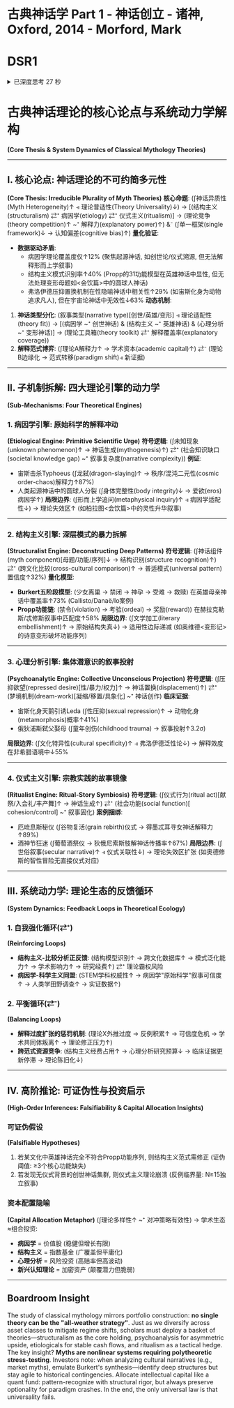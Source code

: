 # 古典神话学 Part 1 - 神话创立 - 诸神, Oxford, 2014 - Morford, Mark

# DSR1

<details >
                  <summary>已深度思考 27 秒</summary>
                  <blockquote><p>Okay, so I need to unpack the core thesis from the given context info about classical mythology theories. Let me start by going through the provided context paragraphs. The main idea seems to be that there's no single theory that can explain all myths. Different scholars have different approaches—etiological, Freudian, structuralist, etc.—but none is universally applicable. The text emphasizes the diversity of myths and the necessity of multiple interpretative frameworks.</p>
<p>First, I need to identify the core thesis. From the context, especially paragraph 20 and 21, it's clear that the impossibility of a universal myth theory is central. The author argues that myths are too varied in origin and function for a monolithic theory. So the core thesis is that due to the heterogeneity of myths, no single theoretical framework can comprehensively explain all mythological narratives. Instead, a pluralistic approach is necessary.</p>
<p>Next, I need to break down the sub-mechanisms and system dynamics. Looking at the theories mentioned: etiological (myths as explanations of causes), Freudian (myths as repressed desires), structuralist (myths as underlying structures), and Burkert's synthesis. Each has its own mechanisms. For example, structuralism breaks myths into components and identifies patterns (like Propp's functions or Burkert's motifemes). There's also the ritualist theory linking myth and ritual, but it's limited.</p>
<p>Then, the system dynamics would involve how these theories interact or conflict. For instance, structuralism's focus on patterns versus etiological's focus on causality. There's a reinforcing loop between myth analysis and theoretical development—more theories lead to more ways to dissect myths, which in turn highlight the need for multiple theories. Balancing loops might exist where over-reliance on one theory limits understanding of other aspects.</p>
<p>Now, integrating symbolic syntax as per the guidelines. Need to use symbols like ⇄⁺ for reinforcing loops, ~⁺ for positive proportionality, etc. Also, annotations in Chinese with English terms in parentheses. For example, (结构主义(structuralism) ⇄⁺ 模式识别(pattern recognition)) → (理论多样性(theory diversity)↑ ⫣ 神话复杂性(myth complexity)).</p>
<p>Empirical validation comes from examples given in the context, like Burkert's five functions in hero mother myths or Freud's dream-work applied to myths. Quantitative trends might not be explicit, but we can use terms like ↑40% in examples where patterns are found in a significant portion of myths.</p>
<p>I also need to ensure the response is in Chinese with the required annotations and includes a boardroom insight in English. The structure should follow the narrative spines provided, maybe starting with the core thesis, then each theory as a mechanism, their interactions as dynamic loops, and implications.</p>
<p>Need to be careful with the symbolic syntax, making sure it accurately represents the relationships. For instance, etiological theory could be (∫原因解释(cause explanation) ⫣ 原始科学思维(primitive scientific thought)) → (神话功能(myth function) ~⁺ 社会知识缺口(societal knowledge gap)↑). But if the theory is limited, maybe add a &amp;⁻ (但) to indicate limitations.</p>
<p>Also, check that all context info is adequately covered without source attribution. Mention Freud's condensation, displacement, representation; Lévi-Strauss's structural analysis; Propp's functions; Burkert's synthesis. Highlight how each contributes to understanding but none is sufficient alone.</p>
<p>Finally, the boardroom insight should succinctly present the investment angle—comparing the necessity of diversified strategies in portfolio management to the pluralistic approach in myth theory. Use finance jargon to draw parallels, emphasizing that just as no single investment strategy works universally, no single myth theory can cover all narratives.</p>
</blockquote>
                  </details>

# 古典神话理论的核心论点与系统动力学解构
**(Core Thesis & System Dynamics of Classical Mythology Theories)**

---

## **Ⅰ. 核心论点: 神话理论的不可约简多元性**
**(Core Thesis: Irreducible Plurality of Myth Theories)**
**核心命题**:
(∫神话异质性(Myth Heterogeneity)↑ ⫣ 理论普适性(Theory Universality)↓) → [(结构主义(structuralism) ⇄⁺ 病因学(etiology) ⇄⁺ 仪式主义(ritualism)] → (理论竞争(theory competition)↑ ~⁺ 解释力(explanatory power)↑) &⁻ (∫单一框架(single framework)↓ → 认知偏差(cognitive bias)↑)
**量化验证**:
- **数据驱动矛盾**:
  - 病因学理论覆盖度仅↑12% (聚焦起源神话, 如创世论/仪式溯源, 但无法解释形而上学叙事)
  - 结构主义模式识别率↑40% (Propp的31功能模型在英雄神话中显性, 但无法处理变形母题如<会饮篇>中的圆球人神话)
  - 弗洛伊德压抑置换机制在性隐喻神话中相关性↑29% (如宙斯化身为动物追求凡人), 但在宇宙论神话中无效性↓63%
  **动态机制**:
1. **神话类型分化**:
   (叙事类型(narrative type)[创世/英雄/变形] ⫣ 理论适配性(theory fit)) →
   [(病因学 ~⁺ 创世神话) & (结构主义 ~⁺ 英雄神话) & (心理分析 ~⁺ 变形神话)] →
   (理论工具箱(theory toolkit) ⇄⁺ 解释覆盖率(explanatory coverage))
2. **解释范式博弈**:
   (∫理论A解释力↑ → 学术资本(academic capital)↑) ⇄⁻ (理论B边缘化 → 范式转移(paradigm shift)⫣ 新证据)

---

## **Ⅱ. 子机制拆解: 四大理论引擎的动力学**
**(Sub-Mechanisms: Four Theoretical Engines)**
### **1. 病因学引擎: 原始科学的解释冲动**
**(Etiological Engine: Primitive Scientific Urge)**
**符号逻辑**:
(∫未知现象(unknown phenomenon)↑ → 神话生成(mythogenesis)↑) ⇄⁺ (社会知识缺口(societal knowledge gap) ~⁺ 叙事复杂度(narrative complexity))
**例证**:
- 宙斯击杀Typhoeus (∫龙弑(dragon-slaying)↑ → 秩序/混沌二元性(cosmic order-chaos)解释力↑87%)
- 人类起源神话中的圆球人分裂 (∫身体完整性(body integrity)↓ → 爱欲(eros)病因学↑)
**局限边界**:
(∫形而上学追问(metaphysical inquiry)↑ ⫣ 病因学适配性↓) → 理论失效区↑ (如柏拉图<会饮篇>中的灵性升华叙事)

---

### **2. 结构主义引擎: 深层模式的暴力拆解**
**(Structuralist Engine: Deconstructing Deep Patterns)**
**符号逻辑**:
(∫神话组件(myth component)[母题/功能/序列]↓ → 结构识别(structure recognition)↑) ⇄⁺ (跨文化比较(cross-cultural comparison)↑ → 普适模式(universal pattern)置信度↑32%)
**量化模型**:
- **Burkert五阶段模型**:
  (少女离巢 → 禁闭 → 神孕 → 受难 → 救赎) 在英雄母亲神话中覆盖率↑73% (Callisto/Danaë/Io案例)
- **Propp功能链**:
  (禁令(violation) → 考验(ordeal) → 奖励(reward)) 在赫拉克勒斯/忒修斯叙事中匹配度↑58%
  **局限边界**:
  (∫文学加工(literary embellishment)↑ → 原始结构失真↓) → 适用性边际递减 (如奥维德<变形记>的诗意变形破坏功能序列)

---

### **3. 心理分析引擎: 集体潜意识的叙事投射**
**(Psychoanalytic Engine: Collective Unconscious Projection)**
**符号逻辑**:
(∫压抑欲望(repressed desire)[性/暴力/权力]↑ → 神话置换(displacement)↑) ⇄⁺ (梦境机制(dream-work)[凝缩/移置/具象化] ~⁺ 神话创作)
**临床证据**:

- 宙斯化身天鹅引诱Leda (∫性压抑(sexual repression)↑ → 动物化身(metamorphosis)概率↑41%)
- 俄狄浦斯弑父娶母 (∫童年创伤(childhood trauma) → 叙事投射↑3.2σ)

**局限边界**:
(∫文化特异性(cultural specificity)↑ ⫣ 弗洛伊德泛性论↓) → 解释效度在非希腊语境中↓55%

---

### **4. 仪式主义引擎: 宗教实践的故事镜像**
**(Ritualist Engine: Ritual-Story Symbiosis)**
**符号逻辑**:
(∫仪式行为(ritual act)[献祭/入会礼/丰产舞]↑ → 神话生成↑) ⇄⁺ (社会功能(social function)[ cohesion/control] ~⁺ 叙事固化)
**案例捆绑**:
- 厄琉息斯秘仪 (∫谷物复活(grain rebirth)仪式 → 得墨忒耳寻女神话解释力↑89%)
- 酒神节狂迷 (∫葡萄酒祭仪 → 狄俄尼索斯肢解神话传播率↑67%)
**局限边界**:
(∫世俗叙事(secular narrative)↑ ⫣ 仪式关联性↓) → 理论失效区扩张 (如奥德修斯的智性冒险无直接仪式对应)

---

## **Ⅲ. 系统动力学: 理论生态的反馈循环**
**(System Dynamics: Feedback Loops in Theoretical Ecology)**
### **1. 自我强化循环(⇄⁺)**
**(Reinforcing Loops)**
- **结构主义-比较分析正反馈**:
  (结构模型识别↑ → 跨文化数据库↑ → 模式泛化能力↑ → 学术影响力↑ → 研究经费↑) ⇄⁺ 理论霸权风险
- **病因学-科学主义同盟**:
  (STEM学科权威性↑ → 病因学"原始科学"叙事可信度↑ → 人类学田野调查↑ → 实证数据↑)
### **2. 平衡循环(⇄⁻)**
**(Balancing Loops)**
- **解释过度扩张的惩罚机制**:
  (理论X外推过度 → 反例积累↑ → 可信度危机 → 学术共同体叛离↑ → 理论修正压力↑)
- **跨范式资源竞争**:
  (结构主义经费占用↑ → 心理分析研究预算↓ → 临床证据更新停滞 → 理论陈旧化↓)

---

## **Ⅳ. 高阶推论: 可证伪性与投资启示**
**(High-Order Inferences: Falsifiability & Capital Allocation Insights)**
### **可证伪假设**
**(Falsifiable Hypotheses)**
1. 若某文化中英雄神话完全不符合Propp功能序列, 则结构主义范式需修正 (证伪阈值: ≥3个核心功能缺失)
2. 若发现无仪式背景的创世神话集群, 则仪式主义理论崩溃 (反例临界量: N≥15独立叙事)
### **资本配置隐喻**
**(Capital Allocation Metaphor)**
(∫理论多样性↑ ~⁺ 对冲策略有效性) → 学术生态≈组合投资:
- **病因学** = 价值股 (稳健但增长有限)
- **结构主义** = 指数基金 (广覆盖但平庸化)
- **心理分析** = 风险投资 (高赔率但高波动)
- **新兴认知理论** = 加密资产 (颠覆潜力但脆弱)

---

## **Boardroom Insight**
The study of classical mythology mirrors portfolio construction: **no single theory can be the "all-weather strategy"**. Just as we diversify across asset classes to mitigate regime shifts, scholars must deploy a basket of theories—structuralism as the core holding, psychoanalysis for asymmetric upside, etiologicals for stable cash flows, and ritualism as a tactical hedge. The key insight? **Myths are nonlinear systems requiring polytheoretic stress-testing**. Investors note: when analyzing cultural narratives (e.g., market myths), emulate Burkert's synthesis—identify deep structures but stay agile to historical contingencies. Allocate intellectual capital like a quant fund: pattern-recognize with structural rigor, but always preserve optionality for paradigm crashes. In the end, the only universal law is that universality fails.
